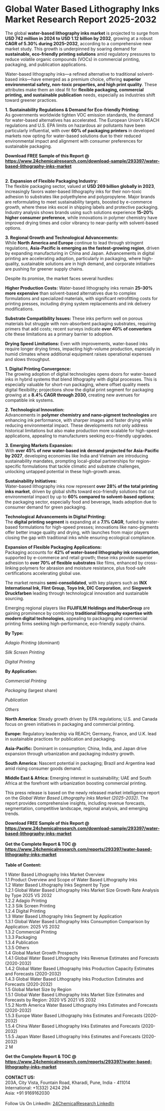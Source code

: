 <h1>Global Water Based Lithography Inks Market Research Report 2025-2032</h1><p>The global <strong>water-based lithography inks market</strong> is projected to surge from <strong>USD 742 million in 2024 to USD 1.12 billion by 2032</strong>, growing at a robust <strong>CAGR of 5.30% during 2025–2032</strong>, according to a comprehensive new market study. This growth is underpinned by soaring demand for <strong>sustainable, eco-friendly printing solutions</strong> amid regulatory pressures to reduce volatile organic compounds (VOCs) in commercial printing, packaging, and publication applications.</p><p>Water-based lithography inks—a refined alternative to traditional solvent-based inks—have emerged as a premium choice, offering <strong>superior environmental safety, non-toxic properties, and high print quality</strong>. These attributes make them an ideal fit for <strong>flexible packaging, commercial printing, and sustainable publication</strong> needs, especially as industries shift toward greener practices.</p><p><strong>1. Sustainability Regulations &amp; Demand for Eco-friendly Printing:</strong><br>
As governments worldwide tighten VOC emission standards, the demand for water-based alternatives has accelerated. The European Union's REACH regulations and U.S. EPA limits on hazardous air pollutants have been particularly influential, with over <strong>60% of packaging printers</strong> in developed markets now opting for water-based solutions due to their reduced environmental impact and alignment with consumer preferences for sustainable packaging.</p><div><b>Download FREE Sample of this Report @ 
            <a href="https://www.24chemicalresearch.com/download-sample/293397/water-based-lithography-inks-market">
            https://www.24chemicalresearch.com/download-sample/293397/water-based-lithography-inks-market</a></b></div><br><p><strong>2. Expansion of Flexible Packaging Industry:</strong><br>
The flexible packaging sector, valued at <strong>USD 269 billion globally in 2023</strong>, increasingly favors water-based lithography inks for their non-toxic adhesion to substrates like polyethylene and polypropylene. Major brands are reformulating to meet sustainability targets, boosted by e-commerce growth, where these inks excel in shipping labels and protective packaging. Industry analysis shows brands using such solutions experience <strong>15–20% higher consumer preference</strong>, while innovations in polymer chemistry have improved drying times and color vibrancy to near-parity with solvent-based options.</p><p><strong>3. Regional Growth and Technological Advancements:</strong><br>
While <strong>North America and Europe</strong> continue to lead through stringent regulations, <strong>Asia-Pacific is emerging as the fastest-growing region</strong>, driven by expanding manufacturing in China and Japan. Advancements in digital printing are accelerating adoption, particularly in packaging, where high-quality, sustainable solutions are in high demand, and corporate initiatives are pushing for greener supply chains.</p><p>Despite its promise, the market faces several hurdles:</p><p><strong>Higher Production Costs:</strong> Water-based lithography inks remain <strong>25–30% more expensive</strong> than solvent-based alternatives due to complex formulations and specialized materials, with significant retrofitting costs for printing presses, including drying system replacements and ink delivery modifications.</p><p><strong>Substrate Compatibility Issues:</strong> These inks perform well on porous materials but struggle with non-absorbent packaging substrates, requiring primers that add costs; recent surveys indicate <strong>over 40% of converters</strong> cite these limitations as a primary barrier to adoption.</p><p><strong>Drying Speed Limitations:</strong> Even with improvements, water-based inks require longer drying times, impacting high-volume production, especially in humid climates where additional equipment raises operational expenses and slows throughput.</p><p><strong>1. Digital Printing Convergence:</strong><br>
The growing adoption of digital technologies opens doors for water-based inks in hybrid systems that blend lithography with digital processes. This is especially valuable for short-run packaging, where offset quality meets digital flexibility; projections show the digital print segment for packaging growing at a <strong>8.4% CAGR through 2030</strong>, creating new avenues for compatible ink systems.</p><p><strong>2. Technological Innovation:</strong><br>
Advancements in <strong>polymer chemistry and nano-pigment technologies</strong> are enhancing ink performance, with sharper images and faster drying while reducing environmental impact. These developments not only address historical limitations but also make production more scalable for high-speed applications, appealing to manufacturers seeking eco-friendly upgrades.</p><p><strong>3. Emerging Markets Expansion:</strong><br>
With <strong>over 45% of new water-based ink demand projected for Asia-Pacific by 2027</strong>, developing economies like India and Vietnam are introducing sustainability mandates, prompting local-global partnerships for region-specific formulations that tackle climatic and substrate challenges, unlocking untapped potential in these high-growth areas.</p><p><strong>Sustainability Initiatives:</strong><br>
	Water-based lithography inks now represent <strong>over 28% of the total printing inks market</strong>, driven by global shifts toward eco-friendly solutions that cut environmental impact by up to <strong>60% compared to solvent-based options</strong>; the packaging sector, especially food and beverage, leads adoption due to consumer demand for green packaging.</p><p><strong>Technological Advancements in Digital Printing:</strong><br>
	The <strong>digital printing segment</strong> is expanding at a <strong>7.1% CAGR</strong>, fueled by water-based formulations for high-speed presses; innovations like nano-pigments offer better image quality and drying, with launches from major players closing the gap with traditional inks while ensuring ecological compliance.</p><p><strong>Expansion of Flexible Packaging Applications:</strong><br>
	Packaging accounts for <strong>42% of water-based lithography ink consumption</strong>, supported by e-commerce and retail growth; these inks provide superior adhesion to <strong>over 70% of flexible substrates</strong> like films, enhanced by cross-linking polymers for abrasion and moisture resistance, plus food-safe certifications accelerating global use.</p><p>The market remains <strong>semi-consolidated</strong>, with key players such as <strong>INX International Ink, Flint Group, Toyo Ink, DIC Corporation</strong>, and <strong>Siegwerk Druckfarben</strong> leading through technological innovation and sustainable sourcing.</p><p>Emerging regional players like <strong>FUJIFILM Holdings and HuberGroup</strong> are gaining prominence by combining <strong>traditional lithography expertise with modern digital technologies</strong>, appealing to packaging and commercial printing firms seeking high-performance, eco-friendly supply chains.</p><p><strong>By Type:</strong></p><p><em>Adagio Printing</em> (dominant)</p><p><em>Silk Screen Printing</em></p><p><em>Digital Printing</em></p><p><strong>By Application:</strong></p><p><em>Commercial Printing</em></p><p><em>Packaging</em> (largest share)</p><p><em>Publication</em></p><p><em>Others</em></p><p><strong>North America:</strong> Steady growth driven by EPA regulations; U.S. and Canada focus on green initiatives in packaging and commercial printing.</p><p><strong>Europe:</strong> Regulatory leadership via REACH; Germany, France, and U.K. lead in sustainable practices for publication and packaging.</p><p><strong>Asia-Pacific:</strong> Dominant in consumption; China, India, and Japan drive expansion through urbanization and packaging industry growth.</p><p><strong>South America:</strong> Nascent potential in packaging; Brazil and Argentina lead amid rising consumer goods demand.</p><p><strong>Middle East &amp; Africa:</strong> Emerging interest in sustainability; UAE and South Africa at the forefront with urbanization boosting commercial printing.</p><p>This press release is based on the newly released market intelligence report on the <em>Global Water Based Lithography Inks Market (2025–2032)</em>. The report provides comprehensive insights, including revenue forecasts, segmentation, competitive landscape, regional analysis, and emerging trends.</p><div><b>Download FREE Sample of this Report @ 
            <a href="https://www.24chemicalresearch.com/download-sample/293397/water-based-lithography-inks-market">
            https://www.24chemicalresearch.com/download-sample/293397/water-based-lithography-inks-market</a></b></div><br><div><b>Get the Complete Report & TOC @ 
            <a href="https://www.24chemicalresearch.com/reports/293397/water-based-lithography-inks-market">
            https://www.24chemicalresearch.com/reports/293397/water-based-lithography-inks-market</a></b></div><br>
            <b>Table of Content:</b><p>1 Water Based Lithography Inks Market Overview<br />
    1.1 Product Overview and Scope of Water Based Lithography Inks<br />
    1.2 Water Based Lithography Inks Segment by Type<br />
        1.2.1 Global Water Based Lithography Inks Market Size Growth Rate Analysis by Type 2025 VS 2032<br />
        1.2.2 Adagio Printing<br />
        1.2.3 Silk Screen Printing<br />
        1.2.4 Digital Printing<br />
    1.3 Water Based Lithography Inks Segment by Application<br />
        1.3.1 Global Water Based Lithography Inks Consumption Comparison by Application: 2025 VS 2032<br />
        1.3.2 Commercial Printing<br />
        1.3.3 Packaging<br />
        1.3.4 Publication<br />
        1.3.5 Others<br />
    1.4 Global Market Growth Prospects<br />
        1.4.1 Global Water Based Lithography Inks Revenue Estimates and Forecasts (2020-2032)<br />
        1.4.2 Global Water Based Lithography Inks Production Capacity Estimates and Forecasts (2020-2032)<br />
        1.4.3 Global Water Based Lithography Inks Production Estimates and Forecasts (2020-2032)<br />
    1.5 Global Market Size by Region<br />
        1.5.1 Global Water Based Lithography Inks Market Size Estimates and Forecasts by Region: 2020 VS 2021 VS 2032<br />
        1.5.2 North America Water Based Lithography Inks Estimates and Forecasts (2020-2032)<br />
        1.5.3 Europe Water Based Lithography Inks Estimates and Forecasts (2020-2032)<br />
        1.5.4 China Water Based Lithography Inks Estimates and Forecasts (2020-2032)<br />
        1.5.5 Japan Water Based Lithography Inks Estimates and Forecasts (2020-2032)<br />
2 M</p><div><b>Get the Complete Report & TOC @ 
            <a href="https://www.24chemicalresearch.com/reports/293397/water-based-lithography-inks-market">
            https://www.24chemicalresearch.com/reports/293397/water-based-lithography-inks-market</a></b></div><br><b>CONTACT US:</b><br>
            203A, City Vista, Fountain Road, Kharadi, Pune, India - 411014<br>
            International: +1(332) 2424 294<br>
            Asia: +91 9169162030 <br><br>
            Follow Us On LinkedIn: <a href="https://www.linkedin.com/company/24chemicalresearch/">24ChemicalResearch LinkedIn</a>